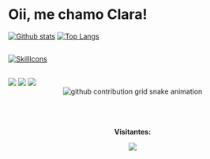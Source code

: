 # Oii, me chamo Clara!
 <a href="#">![Github stats](https://github-readme-stats.vercel.app/api?username=claranogrmoura&theme=blueberry&count_private=true&hide_border=true&line_height=20)</a>
  <a href="#">![Top Langs](https://github-readme-stats.vercel.app/api/top-langs/?username=claranogrmoura&layout=compact&theme=blueberry&count_private=true&hide_border=true)</a>
  <br>
  ##
[![SkillIcons](https://skillicons.dev/icons?i=js,html,css,java,figma,bootstrap)](https://skillicons.dev)<br/>
##
<div>
  <a href="https://www.instagram.com/clara._.nrm?igsh=MXd3Z2N2Y3UxaWgxcQ==" taget"_blank"><img src="https://img.shields.io/badge/Instagram-E4405F?style=for-the-badge&logo=instagram&logoColor=white)"></a>
  <a href="www.linkedin.com/in/clara-nogueira-a2391435b" taget"_blank"><img src="https://img.shields.io/badge/LinkedIn-0077B5?style=for-the-badge&logo=linkedin&logoColor=white"></a>
 <a href="mailto:claranogueirarm@gmail.com" targey="_blank"><img src="https://img.shields.io/badge/Gmail-D14836?style=for-the-badge&logo=gmail&logoColor=white"></a> &nbsp;
</div>
<div align="center">
  <picture align="center">
    <source media="(prefers-color-scheme: dark)" srcset="https://raw.githubusercontent.com/claranogrmoura/claranogrmoura/output/github-contribution-grid-snake-dark.svg">
    <source media="(prefers-color-scheme: light)" srcset="https://raw.githubusercontent.com/claranogrmoura/claranogrmoura/output/github-contribution-grid-snake-dark.svg">
    <img align="center" alt="github contribution grid snake animation" src="https://raw.githubusercontent.com/claranogrmoura/claranogrmoura/output/github-contribution-grid-snake.svg">
  </picture>
</div>
<br>
<br>
<div align="center">
<br><p align="centre"><b>Visitantes:</b></p>  
<p align="center"><img align="center" src="https://profile-counter.glitch.me/{claranogrmoura}/count.svg" /></p> 
<br>
</div>


  

